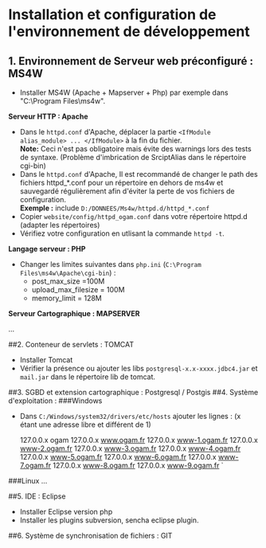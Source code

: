 # Installation et configuration de l'environnement de développement

## 1. Environnement de Serveur web préconfiguré : MS4W
- Installer MS4W (Apache + Mapserver + Php) par exemple dans "C:\Program Files\ms4w".

**Serveur HTTP : Apache**

- Dans le `httpd.conf` d'Apache, déplacer la partie `<IfModule alias_module> ... </IfModule>` à la fin du fichier.  
**Note:** Ceci n'est pas obligatoire mais évite des warnings lors des tests de syntaxe. 
(Problème d'imbrication de SrciptAlias dans le répertoire cgi-bin)
- Dans le `httpd.conf` d'Apache, Il est recommandé de changer le path des fichiers httpd_*.conf pour un répertoire en dehors 
de ms4w et sauvegardé régulièrement afin d'éviter la perte de vos fichiers de configuration.  
**Exemple :** include `D:/DONNEES/Ms4w/httpd.d/httpd_*.conf`
- Copier `website/config/httpd_ogam.conf` dans votre répertoire httpd.d (adapter les répertoires)
- Vérifiez votre configuration en utlisant la commande `httpd -t`.

**Langage serveur : PHP**

- Changer les limites suivantes dans `php.ini` (`C:\Program Files\ms4w\Apache\cgi-bin`) :
	- post_max_size =100M
	- upload_max_filesize = 100M
	- memory_limit = 128M

**Serveur Cartographique : MAPSERVER**

...

##2. Conteneur de servlets : TOMCAT
- Installer Tomcat
- Vérifier la présence ou ajouter les libs `postgresql-x.x-xxxx.jdbc4.jar` et `mail.jar` dans le répertoire lib de tomcat.

##3. SGBD et extension cartographique : Postgresql / Postgis
##4. Système d'exploitation :
###Windows

- Dans `C:/Windows/system32/drivers/etc/hosts` ajouter les lignes : (x étant une adresse libre et différent de 1)  

	127.0.0.x ogam
	127.0.0.x www.ogam.fr
	127.0.0.x www-1.ogam.fr
	127.0.0.x www-2.ogam.fr
	127.0.0.x www-3.ogam.fr
	127.0.0.x www-4.ogam.fr
	127.0.0.x www-5.ogam.fr
	127.0.0.x www-6.ogam.fr
	127.0.0.x www-7.ogam.fr
	127.0.0.x www-8.ogam.fr
	127.0.0.x www-9.ogam.fr
`
	
###Linux
...

##5. IDE : Eclipse
- Installer Eclipse version php
- Installer les plugins subversion, sencha eclipse plugin.

##6. Système de synchronisation de fichiers : GIT


